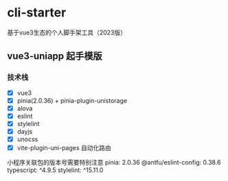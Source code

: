 # cli-starter
基于vue3生态的个人脚手架工具（2023版）

## vue3-uniapp 起手模版

### 技术栈
- [x] vue3
- [x] pinia(2.0.36) + pinia-plugin-unistorage
- [x] alova
- [x] eslint
- [x] stylelint
- [x] dayjs
- [x] unocss
- [x] vite-plugin-uni-pages 自动化路由

小程序关联包的版本号需要特别注意
pinia: 2.0.36
@antfu/eslint-config: 0.38.6
typescript: ^4.9.5
stylelint: ^15.11.0